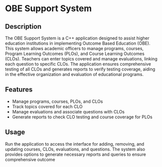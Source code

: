 # OBE Support System

## Description
The OBE Support System is a C++ application designed to assist higher education institutions in implementing Outcome Based Education (OBE). This system allows academic officers to manage programs, courses, Program Learning Outcomes (PLOs), and Course Learning Outcomes (CLOs). Teachers can enter topics covered and manage evaluations, linking each question to specific CLOs. The application ensures comprehensive testing of all CLOs and generates reports to verify testing coverage, aiding in the effective organization and evaluation of educational programs.

## Features
- Manage programs, courses, PLOs, and CLOs
- Track topics covered for each CLO
- Manage evaluations and associate questions with CLOs
- Generate reports to check CLO testing and course coverage for PLOs

## Usage
Run the application to access the interface for adding, removing, and updating courses, CLOs, evaluations, and questions. The system also provides options to generate necessary reports and queries to ensure comprehensive outcome
